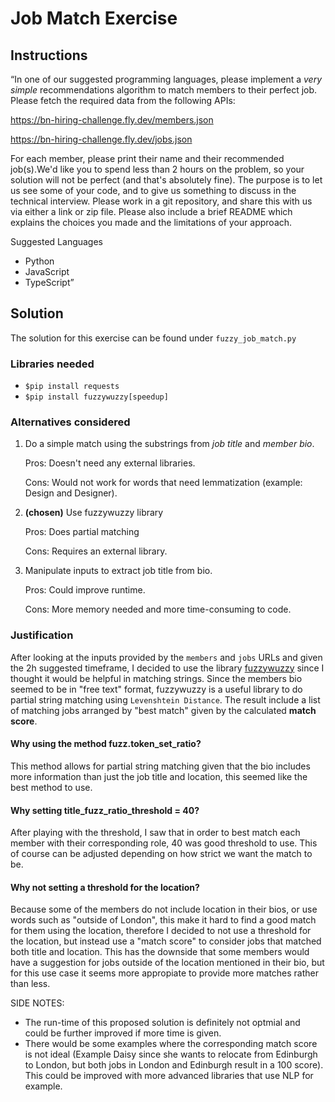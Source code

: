 # Job Match Exercise

## Instructions

“In one of our suggested programming languages, please implement a *very simple* recommendations algorithm to match members to their perfect job. Please fetch the required data from the following APIs:

https://bn-hiring-challenge.fly.dev/members.json

https://bn-hiring-challenge.fly.dev/jobs.json

For each member, please print their name and their recommended job(s).We'd like you to spend less than 2 hours on the problem, so your solution will not be perfect (and that's absolutely fine). The purpose is to let us see some of your code, and to give us something to discuss in the technical interview. Please work in a git repository, and share this with us via either a link or zip file. Please also include a brief README which explains the choices you made and the limitations of your approach.

Suggested Languages

* Python
* JavaScript
* TypeScript”

## Solution

The solution for this exercise can be found under `fuzzy_job_match.py`

### Libraries needed

- `$pip install requests`
- `$pip install fuzzywuzzy[speedup]`

### Alternatives considered

1) Do a simple match using the substrings from *job title* and *member bio*.

    Pros: Doesn't need any external libraries.

    Cons: Would not work for words that need lemmatization (example: Design and Designer).

2) **(chosen)** Use fuzzywuzzy library

    Pros: Does partial matching

    Cons: Requires an external library.

3) Manipulate inputs to extract job title from bio.

    Pros: Could improve runtime.

    Cons: More memory needed and more time-consuming to code.

### Justification

After looking at the inputs provided by the `members` and `jobs` URLs and given the 2h suggested timeframe, I decided to use the library [fuzzywuzzy](https://pypi.org/project/fuzzywuzzy/) since I thought it would be helpful in matching strings. Since the members bio seemed to be in "free text" format, fuzzywuzzy is a useful library to do partial string matching using  `Levenshtein Distance`. The result include a list of matching jobs arranged by "best match" given by the calculated **match score**.

#### Why using the method fuzz.token_set_ratio?

This method allows for partial string matching given that the bio includes more information than just the job title and location, this seemed like the best method to use. 

#### Why setting title_fuzz_ratio_threshold = 40?

After playing with the threshold, I saw that in order to best match each member with their corresponding role, 40 was good threshold to use. This of course can be adjusted depending on how strict we want the match to be.

#### Why not setting a threshold for the location?

Because some of the members do not include location in their bios, or use words such as "outside of London", this make it hard to find a good match for them using the location, therefore I decided to not use a threshold for the location, but instead use a "match score" to consider jobs that matched both title and location. This has the downside that some members would have a suggestion for jobs outside of the location mentioned in their bio, but for this use case it seems more appropiate to provide more matches rather than less.

SIDE NOTES: 
- The run-time of this proposed solution is definitely not optmial and could be further improved if more time is given.
- There would be some examples where the corresponding match score is not ideal (Example Daisy since she wants to relocate from Edinburgh to London, but both jobs in London and Edinburgh result in a 100 score). This could be improved with more advanced libraries that use NLP for example.